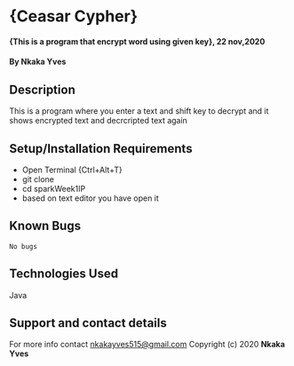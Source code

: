 # {Ceasar Cypher}
#### {This is a program that encrypt word using given key}, 22 nov,2020
#### By **Nkaka Yves**
## Description
This is a program where you enter a text and shift key to decrypt and it shows encrypted text and decrcripted text again
## Setup/Installation Requirements
* Open Terminal {Ctrl+Alt+T}
* git clone
* cd sparkWeek1IP
* based on text editor you have open it
## Known Bugs
    No bugs
## Technologies Used
Java
## Support and contact details
For more info contact nkakayves515@gmail.com
Copyright (c) 2020 **Nkaka Yves**
